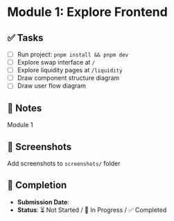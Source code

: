 # Module 1: Explore Frontend

## ✅ Tasks

- [ ] Run project: `pnpm install && pnpm dev`
- [ ] Explore swap interface at `/`
- [ ] Explore liquidity pages at `/liquidity`
- [ ] Draw component structure diagram
- [ ] Draw user flow diagram

## 📝 Notes

Module 1

## 📸 Screenshots

Add screenshots to `screenshots/` folder

## 📅 Completion

- **Submission Date**: 
- **Status**: ⏳ Not Started / 🚧 In Progress / ✅ Completed
